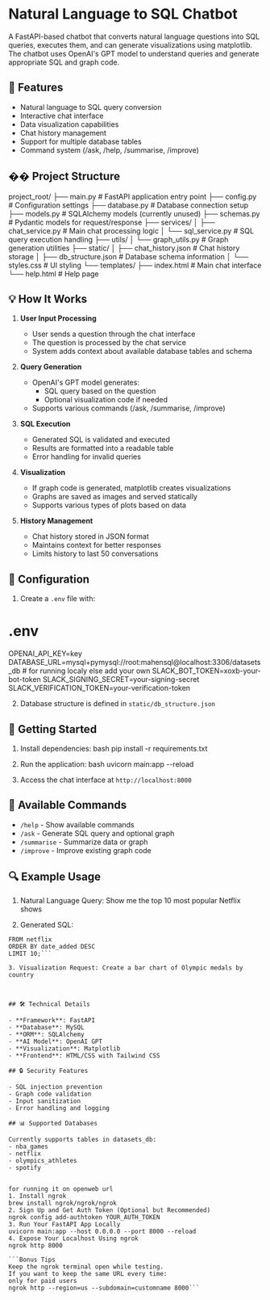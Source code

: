 # Natural Language to SQL Chatbot

A FastAPI-based chatbot that converts natural language questions into SQL queries, executes them, and can generate visualizations using matplotlib. The chatbot uses OpenAI's GPT model to understand queries and generate appropriate SQL and graph code.

## 🚀 Features

- Natural language to SQL query conversion
- Interactive chat interface
- Data visualization capabilities
- Chat history management
- Support for multiple database tables
- Command system (/ask, /help, /summarise, /improve)

## �� Project Structure

project_root/
├── main.py # FastAPI application entry point
├── config.py # Configuration settings
├── database.py # Database connection setup
├── models.py # SQLAlchemy models (currently unused)
├── schemas.py # Pydantic models for request/response
├── services/
│ ├── chat_service.py # Main chat processing logic
│ └── sql_service.py # SQL query execution handling
├── utils/
│ └── graph_utils.py # Graph generation utilities
├── static/
│ ├── chat_history.json # Chat history storage
│ ├── db_structure.json # Database schema information
│ └── styles.css # UI styling
└── templates/
├── index.html # Main chat interface
└── help.html # Help page



## 💡 How It Works

1. **User Input Processing**
   - User sends a question through the chat interface
   - The question is processed by the chat service
   - System adds context about available database tables and schema

2. **Query Generation**
   - OpenAI's GPT model generates:
     - SQL query based on the question
     - Optional visualization code if needed
   - Supports various commands (/ask, /summarise, /improve)

3. **SQL Execution**
   - Generated SQL is validated and executed
   - Results are formatted into a readable table
   - Error handling for invalid queries

4. **Visualization**
   - If graph code is generated, matplotlib creates visualizations
   - Graphs are saved as images and served statically
   - Supports various types of plots based on data

5. **History Management**
   - Chat history stored in JSON format
   - Maintains context for better responses
   - Limits history to last 50 conversations

## 🔧 Configuration

1. Create a `.env` file with:

# .env

OPENAI_API_KEY=key
DATABASE_URL=mysql+pymysql://root:mahensql@localhost:3306/datasets_db # for running localy else add your own
SLACK_BOT_TOKEN=xoxb-your-bot-token
SLACK_SIGNING_SECRET=your-signing-secret
SLACK_VERIFICATION_TOKEN=your-verification-token


2. Database structure is defined in `static/db_structure.json`

## 🚀 Getting Started

1. Install dependencies:
bash
pip install -r requirements.txt

2. Run the application:
bash
uvicorn main:app --reload

3. Access the chat interface at `http://localhost:8000`

## 📝 Available Commands

- `/help` - Show available commands
- `/ask` - Generate SQL query and optional graph
- `/summarise` - Summarize data or graph
- `/improve` - Improve existing graph code

## 🔍 Example Usage

1. Natural Language Query: Show me the top 10 most popular Netflix shows

2. Generated SQL:
```SELECT title, type, rating, duration
FROM netflix
ORDER BY date_added DESC
LIMIT 10;```

3. Visualization Request: Create a bar chart of Olympic medals by country



## 🛠️ Technical Details

- **Framework**: FastAPI
- **Database**: MySQL
- **ORM**: SQLAlchemy
- **AI Model**: OpenAI GPT
- **Visualization**: Matplotlib
- **Frontend**: HTML/CSS with Tailwind CSS

## 🔒 Security Features

- SQL injection prevention
- Graph code validation
- Input sanitization
- Error handling and logging

## 📊 Supported Databases

Currently supports tables in datasets_db:
- nba_games
- netflix
- olympics_athletes
- spotify


for running it on openweb url 
1. Install ngrok
brew install ngrok/ngrok/ngrok
2. Sign Up and Get Auth Token (Optional but Recommended)
ngrok config add-authtoken YOUR_AUTH_TOKEN
3. Run Your FastAPI App Locally
uvicorn main:app --host 0.0.0.0 --port 8000 --reload
4. Expose Your Localhost Using ngrok
ngrok http 8000

```Bonus Tips
Keep the ngrok terminal open while testing.
If you want to keep the same URL every time:
only for paid users
ngrok http --region=us --subdomain=customname 8000```